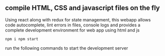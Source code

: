 ## compile HTML, CSS and javascript files on the fly

Using react along with redux for state management, this webapp allows code autocomplete, lint errors in files, console logs and provides a complete development environment for web app using html and js

`npm i
npm start`

run the following commands to start the development server
